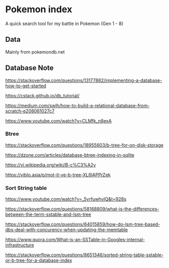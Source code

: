 # Pokemon index

A quick search tool for my battle in Pokemon (Gen 1 - 8)

## Data

Mainly from pokemondb.net

## Database Note

https://stackoverflow.com/questions/13177882/implementing-a-database-how-to-get-started

https://cstack.github.io/db_tutorial/

https://medium.com/swlh/how-to-build-a-relational-database-from-scratch-e208061027c7

https://www.youtube.com/watch?v=CLMfk_n8exA

### Btree

https://stackoverflow.com/questions/18955603/b-tree-for-on-disk-storage

https://dzone.com/articles/database-btree-indexing-in-sqlite

https://vi.wikipedia.org/wiki/B-c%C3%A2y

https://viblo.asia/p/mot-it-ve-b-tree-XL6lAPPrZek

### Sort String table

https://www.youtube.com/watch?v=_5vrfuwhvlQ&t=928s

https://stackoverflow.com/questions/58168809/what-is-the-differences-between-the-term-sstable-and-lsm-tree

https://stackoverflow.com/questions/64015859/how-do-lsm-tree-based-dbs-deal-with-concurency-when-updating-the-memtable

https://www.quora.com/What-is-an-SSTable-in-Googles-internal-infrastructure

https://stackoverflow.com/questions/8651346/sorted-string-table-sstable-or-b-tree-for-a-database-index
